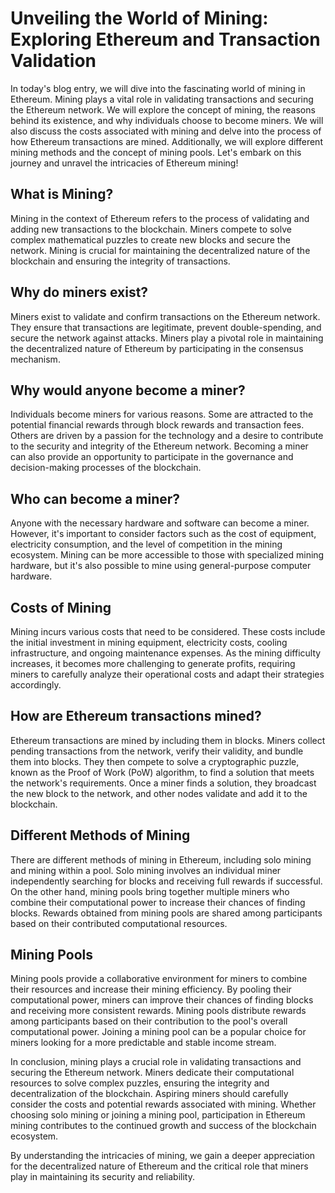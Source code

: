 # Unveiling the World of Mining: Exploring Ethereum and Transaction Validation

In today's blog entry, we will dive into the fascinating world of mining in Ethereum. Mining plays a vital role in validating transactions and securing the Ethereum network. We will explore the concept of mining, the reasons behind its existence, and why individuals choose to become miners. We will also discuss the costs associated with mining and delve into the process of how Ethereum transactions are mined. Additionally, we will explore different mining methods and the concept of mining pools. Let's embark on this journey and unravel the intricacies of Ethereum mining!

## What is Mining?

Mining in the context of Ethereum refers to the process of validating and adding new transactions to the blockchain. Miners compete to solve complex mathematical puzzles to create new blocks and secure the network. Mining is crucial for maintaining the decentralized nature of the blockchain and ensuring the integrity of transactions.

## Why do miners exist?

Miners exist to validate and confirm transactions on the Ethereum network. They ensure that transactions are legitimate, prevent double-spending, and secure the network against attacks. Miners play a pivotal role in maintaining the decentralized nature of Ethereum by participating in the consensus mechanism.

## Why would anyone become a miner?

Individuals become miners for various reasons. Some are attracted to the potential financial rewards through block rewards and transaction fees. Others are driven by a passion for the technology and a desire to contribute to the security and integrity of the Ethereum network. Becoming a miner can also provide an opportunity to participate in the governance and decision-making processes of the blockchain.

## Who can become a miner?

Anyone with the necessary hardware and software can become a miner. However, it's important to consider factors such as the cost of equipment, electricity consumption, and the level of competition in the mining ecosystem. Mining can be more accessible to those with specialized mining hardware, but it's also possible to mine using general-purpose computer hardware.

## Costs of Mining

Mining incurs various costs that need to be considered. These costs include the initial investment in mining equipment, electricity costs, cooling infrastructure, and ongoing maintenance expenses. As the mining difficulty increases, it becomes more challenging to generate profits, requiring miners to carefully analyze their operational costs and adapt their strategies accordingly.

## How are Ethereum transactions mined?

Ethereum transactions are mined by including them in blocks. Miners collect pending transactions from the network, verify their validity, and bundle them into blocks. They then compete to solve a cryptographic puzzle, known as the Proof of Work (PoW) algorithm, to find a solution that meets the network's requirements. Once a miner finds a solution, they broadcast the new block to the network, and other nodes validate and add it to the blockchain.

## Different Methods of Mining

There are different methods of mining in Ethereum, including solo mining and mining within a pool. Solo mining involves an individual miner independently searching for blocks and receiving full rewards if successful. On the other hand, mining pools bring together multiple miners who combine their computational power to increase their chances of finding blocks. Rewards obtained from mining pools are shared among participants based on their contributed computational resources.

## Mining Pools

Mining pools provide a collaborative environment for miners to combine their resources and increase their mining efficiency. By pooling their computational power, miners can improve their chances of finding blocks and receiving more consistent rewards. Mining pools distribute rewards among participants based on their contribution to the pool's overall computational power. Joining a mining pool can be a popular choice for miners looking for a more predictable and stable income stream.

In conclusion, mining plays a crucial role in validating transactions and securing the Ethereum network. Miners dedicate their computational resources to solve complex puzzles, ensuring the integrity and decentralization of the blockchain. Aspiring miners should carefully consider the costs and potential rewards associated with mining. Whether choosing solo mining or joining a mining pool, participation in Ethereum mining contributes to the continued growth and success of the blockchain ecosystem.

By understanding the intricacies of mining, we gain a deeper appreciation for the decentralized nature of Ethereum and the critical role that miners play in maintaining its security and reliability.
